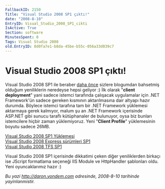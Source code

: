 ```yaml
---
FallbackID: 2150
Title: "Visual Studio 2008 SP1 çıktı!"
date: "2008-8-10"
EntryID: Visual_Studio_2008_SP1_cikti
IsActive: True
Section: software
MinutesSpent: 0
Tags: Visual Studio 2008
old.EntryID: 8d0fa7e1-b8da-45be-b55c-056a33d039c7
---
```

# Visual Studio 2008 SP1 çıktı!
Visual Studio 2008 SP1 ile beraber [daha
önce](http://daron.yondem.com/tr/post/8e408fc8-e8aa-4497-bf3e-ae8f50381e0c)
sizlere blogumdan bahsetmiş olduğum yeniliklerin neredeyse hepsi geliyor
:) İlk olarak "**client deployment**" yani sadece istemci tarafında
çalışacak uygulamalar için .NET Framework'ün sadece gereken kısmının
aktarılmasına dair altyapı hazır durumda. Böylece istemci tarafına tam
bir .NET Framework yüklemesi aktarmaya gerek kalmıyor, malum şu an .NET
Framework içerisinde ASP.NET gibi sunucu taraflı kütüphanaler de
bulunuyor, oysa biz bunları istemcilere hiçbir zaman yüklemiyoruz. Yeni
"**Client Profile**" yüklemesinin boyutu sadece 26MB.

[Visual Studio 2008 SP1
Yüklemesi](http://www.microsoft.com/downloads/details.aspx?FamilyID=27673c47-b3b5-4c67-bd99-84e525b5ce61&DisplayLang=en)\
 [Visual Studio 2008 Express sürümleri
SP1](http://www.microsoft.com/downloads/details.aspx?FamilyId=F3FBB04E-92C2-4701-B4BA-92E26E408569&displaylang=en)\
 [Visual Studio 2008 TFS
SP1](http://www.microsoft.com/downloads/details.aspx?FamilyId=9E40A5B6-DA41-43A2-A06D-3CEE196BFE3D&displaylang=en)

Visual Studio 2008 SP1 içerisinde dikkatimi çeken diğer yeniliklerden
birkaçı ise JScript formatlama seçeneği IIS Module ve HttpHandler
şablonları oldu. Yeni oyuncaklarımız hazır :)



*Bu yazi http://daron.yondem.com adresinde, 2008-8-10 tarihinde yayinlanmistir.*

